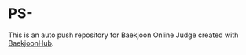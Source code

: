 # PS-
This is an auto push repository for Baekjoon Online Judge created with [BaekjoonHub](https://github.com/BaekjoonHub/BaekjoonHub).

